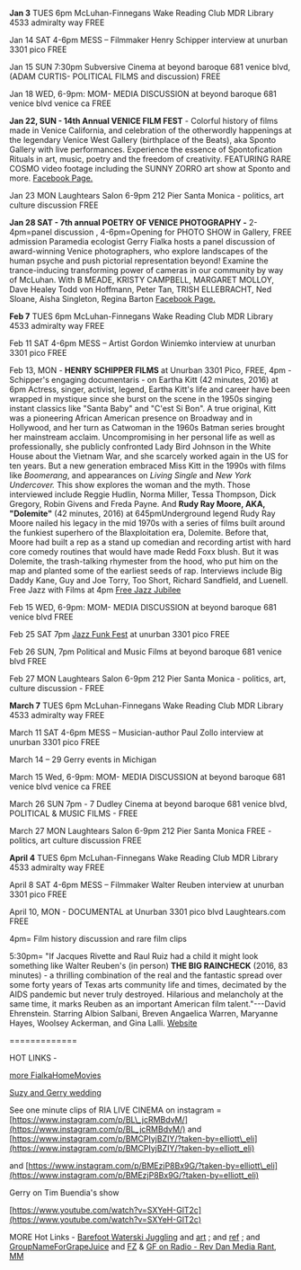 **Jan 3** TUES 6pm McLuhan-Finnegans Wake Reading Club MDR Library 4533 admiralty way FREE

Jan 14 SAT 4-6pm MESS – Filmmaker Henry Schipper interview at unurban 3301 pico FREE 

Jan 15 SUN 7:30pm Subversive Cinema at beyond baroque 681 venice blvd, (ADAM CURTIS- POLITICAL FILMS and discussion) FREE

Jan 18 WED, 6-9pm: MOM- MEDIA DISCUSSION at beyond baroque 681 venice blvd venice ca FREE

**Jan 22, SUN - 14th Annual VENICE FILM FEST** - Colorful history of films made in Venice California, and celebration of the otherwordly happenings at the legendary Venice West Gallery (birthplace of the Beats), aka Sponto Gallery with live performances. Experience the essence of Spontofication Rituals in art, music, poetry and the freedom of creativity. FEATURING RARE COSMO video footage including the SUNNY ZORRO art show at Sponto and more. [Facebook Page.](https://www.facebook.com/events/1368538349831838/)

Jan 23 MON Laughtears Salon 6-9pm 212 Pier Santa Monica - politics, art culture discussion FREE

**Jan 28 SAT - 7th annual POETRY OF VENICE PHOTOGRAPHY -** 2-4pm=panel discussion , 4-6pm=Opening for PHOTO SHOW in Gallery, FREE admission Paramedia ecologist Gerry Fialka hosts a panel discussion of award-winning Venice photographers, who explore landscapes of the human psyche and push pictorial representation beyond! Examine the trance-inducing transforming power of cameras in our community by way of McLuhan. With B MEADE, KRISTY CAMPBELL, MARGARET MOLLOY, Dave Healey Todd von Hoffmann, Peter Tan, TRISH ELLEBRACHT, Ned Sloane, Aisha Singleton, Regina Barton  [Facebook Page.](https://www.facebook.com/events/373926132998864/)

**Feb 7**  TUES 6pm McLuhan-Finnegans Wake Reading Club MDR Library 4533 admiralty way FREE

Feb 11 SAT 4-6pm MESS – Artist Gordon Winiemko interview at unurban 3301 pico FREE 

Feb 13, MON - **HENRY SCHIPPER FILMS** at Unurban 3301 Pico, FREE, 4pm  -Schipper's engaging documentaris - on Eartha Kitt (42 minutes, 2016) at 6pm Actress, singer, activist, legend, Eartha Kitt's life and career have been wrapped in mystique since she burst on the scene in the 1950s  singing instant classics like "Santa Baby" and "C'est Si Bon".  A true original, Kitt was a pioneering African American presence on Broadway and in Hollywood, and her turn as Catwoman in the 1960s Batman series brought her mainstream acclaim. Uncompromising in her personal life as well as professionally, she publicly confronted Lady Bird Johnson in the White House about the Vietnam War, and she scarcely worked again in the US for ten years. But a new generation embraced Miss Kitt in the 1990s with films like _Boomerang_, and appearances on _Living Single_ and _New York Undercover._ This show explores the woman and the myth. Those interviewed include Reggie Hudlin, Norma Miller, Tessa Thompson, Dick Gregory, Robin Givens and Freda Payne.  And **Rudy Ray Moore, AKA, "Dolemite"** (42 minutes, 2016) at 645pmUnderground legend Rudy Ray Moore nailed his legacy in the mid 1970s with a series of films built around the funkiest superhero of the Blaxploitation era, Dolemite.  Before that, Moore had built a rep as a stand up comedian and recording artist with hard core comedy routines that would have made Redd Foxx blush.  But it was Dolemite, the trash-talking rhymester from the hood, who put him on the map and planted some of the earliest seeds of rap.  Interviews include Big Daddy Kane, Guy and Joe Torry, Too Short, Richard Sandfield, and Luenell. Free Jazz with Films at 4pm [Free Jazz Jubilee](http://www.laughtears.com/freeJazzJubilee.html)

Feb 15 WED, 6-9pm: MOM- MEDIA DISCUSSION at beyond baroque 681 venice blvd FREE

Feb 25 SAT 7pm [Jazz Funk Fest](http://www.laughtears.com/jazzfunkfest.html) at unurban 3301 pico FREE

Feb 26 SUN, 7pm Political and Music Films at beyond baroque 681 venice blvd FREE

Feb 27 MON Laughtears Salon 6-9pm 212 Pier Santa Monica - politics, art, culture discussion - FREE

**March 7**  TUES 6pm McLuhan-Finnegans Wake Reading Club MDR Library 4533 admiralty way FREE

March 11 SAT 4-6pm MESS – Musician-author Paul Zollo interview  at unurban 3301 pico FREE 

March 14 – 29 Gerry events in Michigan

March 15 Wed, 6-9pm: MOM- MEDIA DISCUSSION at beyond baroque 681 venice blvd venice ca FREE

March 26 SUN 7pm - 7 Dudley Cinema at beyond baroque 681 venice blvd, POLITICAL & MUSIC FILMS - FREE

March 27 MON Laughtears Salon 6-9pm 212 Pier Santa Monica FREE - politics, art culture discussion FREE

**April 4**  TUES 6pm McLuhan-Finnegans Wake Reading Club MDR Library 4533 admiralty way FREE

April 8 SAT 4-6pm MESS – Filmmaker Walter Reuben interview  at unurban 3301 pico FREE 

April 10, MON - DOCUMENTAL at Unurban 3301 pico blvd Laughtears.com FREE

4pm= Film history discussion and rare film clips

5:30pm= "If Jacques Rivette and Raul Ruiz had a child it might look something like Walter Reuben's (in person) **THE BIG RAINCHECK** (2016, 83 minutes) - a thrilling combination of the real and the fantastic spread over some forty years of Texas arts community life and times, decimated by the AIDS pandemic but never truly destroyed. Hilarious and melancholy at the same time, it marks Reuben as an important American film talent."---David Ehrenstein. Starring Albion Salbani, Breven Angaelica Warren, Maryanne Hayes, Woolsey Ackerman, and Gina Lalli. [Website](http://www.thebigraincheck.com/trailer.html)

=============

HOT LINKS -

[more FialkaHomeMovies](https://archive.org/details/GerryFialka148mmMOV)

[Suzy and Gerry wedding](https://youtu.be/48RwWc-Jfxg)

See one minute clips of RIA LIVE CINEMA on instagram = [https://www.instagram.com/p/BL\_jcRMBdvM/](https://www.instagram.com/p/BL_jcRMBdvM/)  and [https://www.instagram.com/p/BMCPIyjBZIY/?taken-by=elliott\_eli](https://www.instagram.com/p/BMCPIyjBZIY/?taken-by=elliott_eli)

and [https://www.instagram.com/p/BMEzjP8Bx9G/?taken-by=elliott\_eli](https://www.instagram.com/p/BMEzjP8Bx9G/?taken-by=elliott_eli)

Gerry on Tim Buendia's show

[https://www.youtube.com/watch?v=SXYeH-GlT2c](https://www.youtube.com/watch?v=SXYeH-GlT2c)

MORE Hot Links - [Barefoot Waterski Juggling](http://youtube.com/watch?v=6FwQo-zySj8) and [art](http://youtube.com/watch?v=ttr6Gh8lcf0) ; and [ref](https://www.youtube.com/watch?v=WxfKMLD5Y9I) ; and [GroupNameForGrapeJuice](http://groupnameforgrapejuice.blogspot.com/2015/08/meereschal-macmuhun-moon-child-me-1.html) and [FZ](https://www.facebook.com/permalink.php?story\_fbid=1644882825781360&id=1436202253316086) & [GF on Radio - Rev Dan Media Rant](http://www.mediafire.com/listen/obuahueyfnfd1bk/Aircheck\_December\_5%2C\_2015\_Edition\_of\_Reverend\_Dan%27s\_Music\_For\_Nimrods%2C\_KXLU\_Los\_Angeles.mp3), [MM](http://goo.gl/zTqhfZ)
